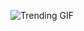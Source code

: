 
<!-- GIF_SECTION -->
![Trending GIF](https://media4.giphy.com/media/v1.Y2lkPThiYjIxNzcycHQ4Z3VjNWhqMnBoazB1YTQ1OXNpYnFmamg1dTdydjAxa3pxbXlmdyZlcD12MV9naWZzX3NlYXJjaCZjdD1n/11ZSwQNWba4YF2/giphy.gif)
<!-- END_GIF_SECTION -->
